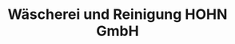 ---
title: "Wäscherei und Reinigung HOHN GmbH"
url: /tamm/waescherei-und-reinigung-hohn-gmbh/
shop: Wäscherei
---